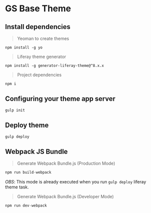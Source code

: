 # GS Base Theme

## Install dependencies

> Yeoman to create themes
```
npm install -g yo
```

> Liferay theme generator

```
npm install -g generator-liferay-theme@^8.x.x
```

> Project dependencies
```
npm i
```

## Configuring your theme app server

```
gulp init
```

## Deploy theme

```
gulp deploy

```

## Webpack JS Bundle

> Generate Webpack Bundle.js (Production Mode)

```js
npm run build-webpack
```

*OBS*: This mode is already executed when you run `gulp deploy` liferay theme task.

> Generate Webpack Bundle.js (Developer Mode)

```js
npm run dev-webpack
```